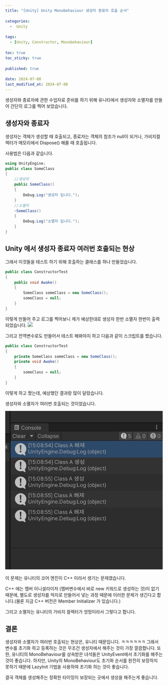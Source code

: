 ```yaml
---
title: "[Unity] Unity Monobehaviour 생성자 종료자 호출 순서"

categories:
  -  Unity
  
tags:
  - [Unity, Constructor, Monobehaviour]

toc: true
toc_sticky: true

published: true

date: 2024-07-08
last_modified_at: 2024-07-08
---
```


생성자와 종료자에 관한 수업자료 준비를 하기 위해 유니티에서 생성자와 소멸자를 만들어 간단히 로그를 찍어 보았습니다.

## 생성자와 종료자

생성자는 객체가 생성할 때 호출되고, 종료자는 객체의 참조가 null이 되거나, 가비지컬렉터가 메모리에서 Dispose() 해줄 때 호출됩니다.

사용법은 다음과 같습니다.

```csharp
using UnityEngine;
public class SomeClass
{
	//생성자
	public SomeClass()
	{
		Debug.Log("생성자 입니다.");
	}
	//소멸자
	~SomeClass()
	{
		Debug.Log("소멸자 입니다.");
	}
}
```

## Unity 에서 생성자 종료자 여러번 호출되는 현상

그래서 이것들을 테스트 하기 위해 호출하는 클래스를 하나 만들었습니다.

```csharp
public class ConstructorTest
{
	public void Awake()
	{
		SomeClass someClass = new SomeClass();
		someClass = null;
	}
}
```

이렇게 만들어 주고 로그를 찍어보니 제가 예상한대로 생성자 한번 소멸자 한번이 출력 되었습니다.
![](Pasted%20image%2020240708151007.png)

그리고 전역변수로도 만들어서 테스트 해봐야지 하고 다음과 같이 스크립트를 짰습니다.

```csharp
public class ConstructorTest
{
	private SomeClass someClass = new SomeClass();
	private void Awake()
	{
		someClass = null;
	}
}
```

이렇게 하고 짰는데, 예상했던 결과랑 많이 달랐습니다.

생성자와 소멸자가 여러번 호출되는 것이었습니다.

![](/images/Pasted%20image%2020240708150922.png)

이 문제는 유니티의 코어 엔진이 C++ 이라서 생기는 문제였습니다.

C++ 에는 멤버 이니셜라이저 (멤버변수에서 바로 new 키워드로 생성하는 것)이 없기 때문에, 별도로 생성자를 억지로 만들어서 넣는 과정 때문에 이러한 문제가 생긴다고 합니다.(물론 지금 C++ 버전은 Member Initializer 가 있습니다.)

그리고 소멸자는 유니티의 가비지 컬렉터가 엉망이라서 그렇다고 합니다.

## 결론

생성자와 소멸자가 여러번 호출되는 현상은, 유니티 때문입니다. ㅋㅋㅋㅋㅋㅋ
그래서 변수를 초기화 하고 등록하는 것은 무조건 생성자에서 해주는 것이 가장 깔끔합니다.
또한, 유니티의 MonoBehaviour를 상속받은 녀석들은 UnityEvent에서 초기화를 해주는 것이 좋습니다. 하지만, Unity의 MonoBehaviour도 초기화 순서를 완전히 보장하지 못하기 때문에 LazyInit 기법을 사용하여 초기화 하는 것이 좋습니다.

결국 객체를 생성해주는 정확한 타이밍이 보장되는 곳에서 생성을 해주는게 좋습니다.


